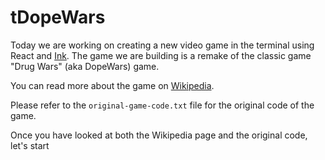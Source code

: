 # tDopeWars

Today we are working on creating a new video game in the terminal using React and [Ink](https://github.com/vadimdemedes/ink). The game we are building is a remake of the classic game "Drug Wars" (aka DopeWars) game.

You can read more about the game on [Wikipedia](<https://en.wikipedia.org/wiki/Drug_Wars_(video_game)>).

Please refer to the `original-game-code.txt` file for the original code of the game.

Once you have looked at both the Wikipedia page and the original code, let's start
